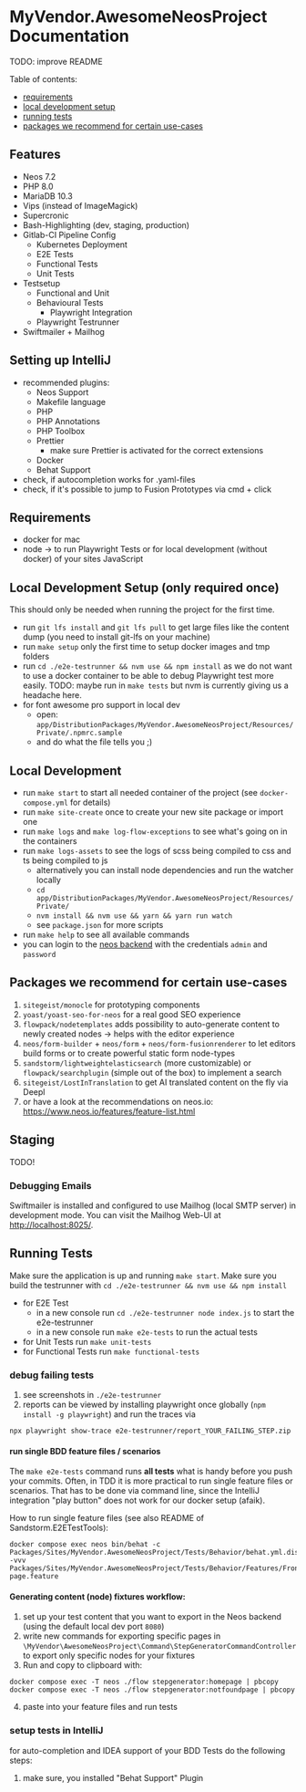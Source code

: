 # MyVendor.AwesomeNeosProject Documentation

TODO: improve README

Table of contents:
- [requirements](#requirements)
- [local development setup](#local-development-setup)
- [running tests](#running-tests)
- [packages we recommend for certain use-cases](#packages-we-recommend-for-certain-use-cases)

## Features
- Neos 7.2
- PHP 8.0
- MariaDB 10.3
- Vips (instead of ImageMagick)
- Supercronic
- Bash-Highlighting (dev, staging, production)
- Gitlab-CI Pipeline Config
  - Kubernetes Deployment
  - E2E Tests
  - Functional Tests
  - Unit Tests
- Testsetup
  - Functional and Unit
  - Behavioural Tests
    - Playwright Integration
  - Playwright Testrunner
- Swiftmailer + Mailhog

## Setting up IntelliJ
- recommended plugins:
  - Neos Support
  - Makefile language
  - PHP
  - PHP Annotations
  - PHP Toolbox
  - Prettier
    - make sure Prettier is activated for the correct extensions
  - Docker
  - Behat Support
- check, if autocompletion works for .yaml-files
- check, if it's possible to jump to Fusion Prototypes via cmd + click


## Requirements
- docker for mac
- node -> to run Playwright Tests or for local development (without docker) of your sites JavaScript

## Local Development Setup (only required once)

This should only be needed when running the project for the first time.

- run `git lfs install` and `git lfs pull` to get large files like the content dump (you need to install git-lfs on your machine)
- run `make setup` only the first time to setup docker images and tmp folders
- run `cd ./e2e-testrunner && nvm use && npm install` as we do not want to use a docker container to be able
  to debug Playwright test more easily. TODO: maybe run in `make tests` but nvm is currently giving us a headache here.
- for font awesome pro support in local dev
    - open: `app/DistributionPackages/MyVendor.AwesomeNeosProject/Resources/Private/.npmrc.sample`
    - and do what the file tells you ;)

## Local Development

- run `make start` to start all needed container of the project (see `docker-compose.yml` for details)
- run `make site-create` once to create your new site package or import one
- run `make logs` and `make log-flow-exceptions` to see what's going on in the containers
- run `make logs-assets` to see the logs of scss being compiled to css and ts being compiled to js
    - alternatively you can install node dependencies and run the watcher locally
    - `cd app/DistributionPackages/MyVendor.AwesomeNeosProject/Resources/Private/`
    - `nvm install && nvm use && yarn && yarn run watch`
    - see `package.json` for more scripts
- run `make help` to see all available commands
- you can login to the [neos backend](http://localhost:8081/neos) with the credentials `admin` and `password`

## Packages we recommend for certain use-cases

1. `sitegeist/monocle` for prototyping components
2. `yoast/yoast-seo-for-neos` for a real good SEO experience
3. `flowpack/nodetemplates` adds possibility to auto-generate content to newly created nodes -> helps with the editor experience
4. `neos/form-builder` + `neos/form` + `neos/form-fusionrenderer` to let editors build forms or to create powerful static form node-types
5. `sandstorm/lightweightelasticsearch` (more customizable) or `flowpack/searchplugin` (simple out of the box) to implement a search
6. `sitegeist/LostInTranslation` to get AI translated content on the fly via Deepl
7. or have a look at the recommendations on neos.io: https://www.neos.io/features/feature-list.html

## Staging

TODO!

### Debugging Emails

Swiftmailer is installed and configured to use Mailhog (local SMTP server) in development mode. You can visit the
Mailhog Web-UI at [http://localhost:8025/](http://localhost:8025/).

## Running Tests

Make sure the application is up and running `make start`.
Make sure you build the testrunner with `cd ./e2e-testrunner && nvm use && npm install`

- for E2E Test
  - in a new console run `cd ./e2e-testrunner node index.js` to start the e2e-testrunner
  - in a new console run `make e2e-tests` to run the actual tests
- for Unit Tests run `make unit-tests` 
- for Functional Tests run `make functional-tests` 

### debug failing tests

1. see screenshots in `./e2e-testrunner`
2. reports can be viewed by installing playwright once globally (`npm install -g playwright`) and run the traces via
```
npx playwright show-trace e2e-testrunner/report_YOUR_FAILING_STEP.zip
```

#### run single BDD feature files / scenarios

The `make e2e-tests` command runs **all tests** what is handy before you push your commits.
Often, in TDD it is more practical to run single feature files or scenarios. That has to be done via
command line, since the IntelliJ integration "play button" does not work for our docker setup (afaik).

How to run single feature files (see also README of Sandstorm.E2ETestTools):
```
docker compose exec neos bin/behat -c Packages/Sites/MyVendor.AwesomeNeosProject/Tests/Behavior/behat.yml.dist -vvv Packages/Sites/MyVendor.AwesomeNeosProject/Tests/Behavior/Features/Frontend/404-page.feature
```

#### Generating content (node) fixtures workflow:

1. set up your test content that you want to export in the Neos backend (using the default local dev port `8080`)
2. write new commands for exporting specific pages in `\MyVendor\AwesomeNeosProject\Command\StepGeneratorCommandController` to export only specific nodes for your fixtures
3. Run and copy to clipboard with:
```
docker compose exec -T neos ./flow stepgenerator:homepage | pbcopy
docker compose exec -T neos ./flow stepgenerator:notfoundpage | pbcopy
```
4. paste into your feature files and run tests

### setup tests in IntelliJ

for auto-completion and IDEA support of your BDD Tests do the following steps:

1. make sure, you installed "Behat Support" Plugin
